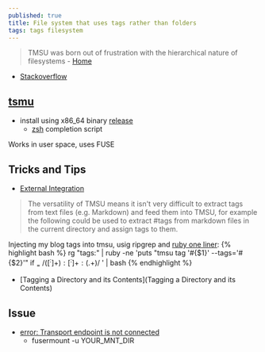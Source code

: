 ```yaml
---
published: true
title: File system that uses tags rather than folders
tags: tags filesystem
---
```

> TMSU was born out of frustration with the hierarchical nature of filesystems - [Home](https://tmsu.org/)

- [Stackoverflow](https://stackoverflow.com/questions/3263036/file-system-that-uses-tags-rather-than-folders)

## [tsmu](https://github.com/oniony/TMSU)
- install using x86_64 binary [release](https://github.com/oniony/TMSU/releases)
	- [zsh](https://github.com/oniony/TMSU/blob/master/misc/zsh/_tmsu) completion script

Works in user space, uses FUSE

## Tricks and Tips
- [External Integration](https://github.com/oniony/TMSU/wiki/Tricks-and-Tips#external-integration)
> The versatility of TMSU means it isn't very difficult to extract tags from text files (e.g. Markdown) and feed them into TMSU, for example the following could be used to extract #tags from markdown files in the current directory and assign tags to them.

Injecting my blog tags into tmsu, usig ripgrep and [ruby one liner](2020-07-26-ruby-one-liner):
{% highlight bash %}
rg "tags:" | ruby -ne 'puts "tmsu tag \'#{$1}\' --tags=\'#{$2}\'" if $_ =~ /([^:]+):[^:]+:(.+)$/ ' | bash
{% endhighlight %}

- [Tagging a Directory and its Contents](Tagging a Directory and its Contents)

## Issue
- [error: Transport endpoint is not connected](https://stackoverflow.com/a/19920009/51386)
	- fusermount -u YOUR_MNT_DIR

